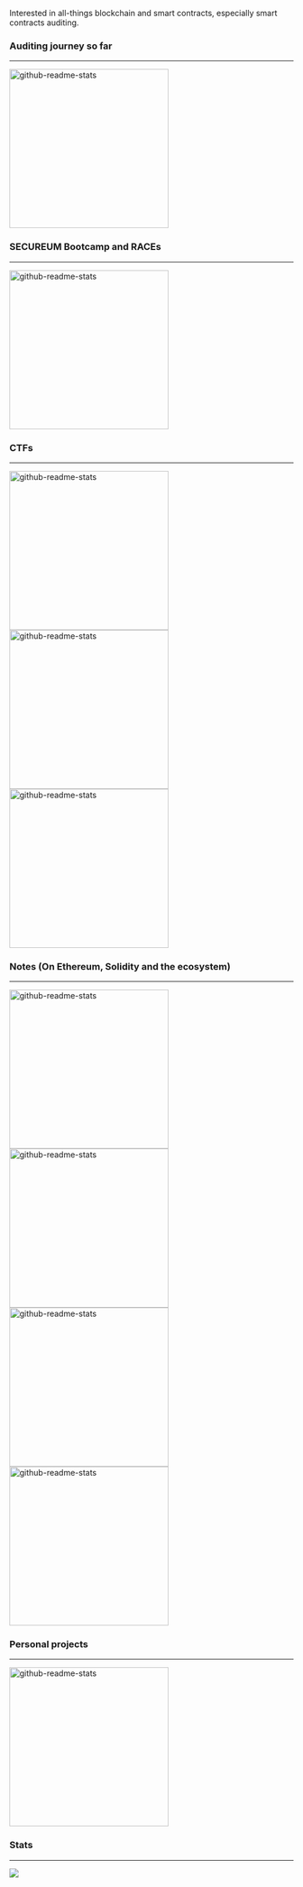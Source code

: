 Interested in all-things blockchain and smart contracts, especially smart contracts auditing.

### Auditing journey so far
---
<a href="https://github.com/igingu/smart-contract-audits"><img width="282" src="https://denvercoder1-github-readme-stats.vercel.app/api/pin/?username=igingu&repo=smart-contract-audits&theme=react&show_icons=true&bg_color=00000000" alt="github-readme-stats"></a>

### SECUREUM Bootcamp and RACEs
---
<a href="https://github.com/igingu/secureum"><img width="282" src="https://denvercoder1-github-readme-stats.vercel.app/api/pin/?username=igingu&repo=secureum&theme=react&show_icons=true&bg_color=00000000" alt="github-readme-stats"></a>

### CTFs
---
<a href="https://github.com/igingu/ethernaut"><img width="282" src="https://denvercoder1-github-readme-stats.vercel.app/api/pin/?username=igingu&repo=ethernaut&theme=react&show_icons=true&bg_color=00000000" alt="github-readme-stats"></a>
<a href="https://github.com/igingu/QuillCTF"><img width="282" src="https://denvercoder1-github-readme-stats.vercel.app/api/pin/?username=igingu&repo=QuillCTF&theme=react&show_icons=true&bg_color=00000000" alt="github-readme-stats"></a>
<a href="https://github.com/igingu/capture-the-ether"><img width="282" src="https://denvercoder1-github-readme-stats.vercel.app/api/pin/?username=igingu&repo=capture-the-ether&theme=react&show_icons=true&bg_color=00000000" alt="github-readme-stats"></a>

### Notes (On Ethereum, Solidity and the ecosystem)
---
<a href="https://github.com/igingu/openzeppelin-contracts"><img width="282" src="https://denvercoder1-github-readme-stats.vercel.app/api/pin/?username=igingu&repo=openzeppelin-contracts&theme=react&show_icons=true&bg_color=00000000" alt="github-readme-stats"></a>
<a href="https://github.com/igingu/protocol-notes"><img width="282" src="https://denvercoder1-github-readme-stats.vercel.app/api/pin/?username=igingu&repo=protocol-notes&theme=react&show_icons=true&bg_color=00000000" alt="github-readme-stats"></a>
<a href="https://github.com/igingu/ethereum-notes"><img width="282" src="https://denvercoder1-github-readme-stats.vercel.app/api/pin/?username=igingu&repo=ethereum-notes&theme=react&show_icons=true&bg_color=00000000" alt="github-readme-stats"></a>
<a href="https://github.com/igingu/solidity-bits-and-pieces"><img width="282" src="https://denvercoder1-github-readme-stats.vercel.app/api/pin/?username=igingu&repo=solidity-bits-and-pieces&theme=react&show_icons=true&bg_color=00000000" alt="github-readme-stats"></a>

### Personal projects
---
<a href="https://github.com/igingu/future-build-token"><img width="282" src="https://denvercoder1-github-readme-stats.vercel.app/api/pin/?username=igingu&repo=future-build-token&theme=react&show_icons=true&bg_color=00000000" alt="github-readme-stats"></a>

### Stats
---
<a href="https://github.com/anuraghazra/github-readme-stats">
  <img align="center" src="https://github-readme-stats.vercel.app/api/top-langs/?username=igingu&exclude_repo=code-423n4-2022-12-caviar,code-423n4-2023-01-rabbithole,code-423n4-2023-03-wenwin" />
</a>
